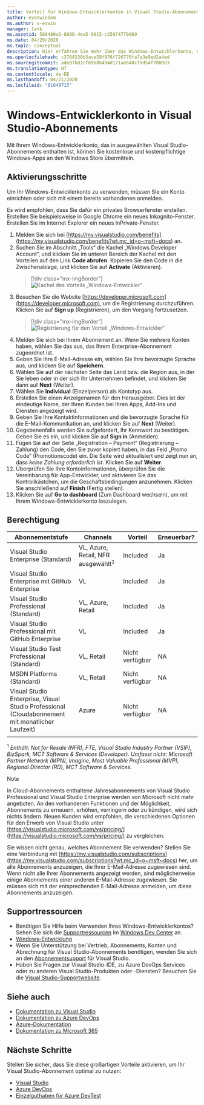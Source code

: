 ```yaml
---
title: Vorteil für Windows-Entwicklerkonten in Visual Studio-Abonnements | Microsoft-Dokumentation
author: evanwindom
ms.author: v-evwin
manager: lank
ms.assetid: 588480a3-8806-4ea5-9915-c25974770069
ms.date: 04/20/2020
ms.topic: conceptual
description: Hier erfahren Sie mehr über das Windows-Entwicklerkonto, das in Ihrem Visual Studio-Abonnement enthalten ist.
ms.openlocfilehash: c3764330b5ace58f976f726770fa7a3e9ed2a4ed
ms.sourcegitcommit: ade07bd1cf69b8b494d171ae648cfdd54f7800d3
ms.translationtype: HT
ms.contentlocale: de-DE
ms.lasthandoff: 04/21/2020
ms.locfileid: "81649715"
---
```

# <a name="windows-developer-account-in-visual-studio-subscriptions"></a>Windows-Entwicklerkonto in Visual Studio-Abonnements
Mit Ihrem Windows-Entwicklerkonto, das in ausgewählten Visual Studio-Abonnements enthalten ist, können Sie kostenlose und kostenpflichtige Windows-Apps an den Windows Store übermitteln.

## <a name="activation-steps"></a>Aktivierungsschritte
Um Ihr Windows-Entwicklerkonto zu verwenden, müssen Sie ein Konto einrichten oder sich mit einem bereits vorhandenen anmelden.

Es wird empfohlen, dass Sie dafür ein privates Browserfenster erstellen.  Erstellen Sie beispielsweise in Google Chrome ein neues Inkognito-Fenster.  Erstellen Sie im Internet Explorer ein neues InPrivate-Fenster.

1. Melden Sie sich bei [https://my.visualstudio.com/benefits](https://my.visualstudio.com/benefits?wt.mc_id=o~msft~docs) an.
2. Suchen Sie im Abschnitt „Tools“ die Kachel „Windows Developer Account“, und klicken Sie im unteren Bereich der Kachel mit den Vorteilen auf den Link **Code abrufen**.  Kopieren Sie den Code in die Zwischenablage, und klicken Sie auf **Activate** (Aktivieren).
   > [!div class="mx-imgBorder"]
   > ![Kachel des Vorteils „Windows-Entwickler“](_img/vs-windows-dev/vs-windows-dev-tile.png)
3. Besuchen Sie die Website [https://developer.microsoft.com](https://developer.microsoft.com), um die Registrierung durchzuführen.  Klicken Sie auf **Sign up** (Registrieren), um den Vorgang fortzusetzen.
   > [!div class="mx-imgBorder"]
   > ![Registrierung für den Vorteil „Windows-Entwickler“](_img/vs-windows-dev/vs-windows-dev-register1-cropped.png)
4. Melden Sie sich bei Ihrem Abonnement an.  Wenn Sie mehrere Konten haben, wählen Sie das aus, das Ihrem Enterprise-Abonnement zugeordnet ist.
0. Geben Sie Ihre E-Mail-Adresse ein, wählen Sie Ihre bevorzugte Sprache aus, und klicken Sie auf **Speichern**.
5. Wählen Sie auf der nächsten Seite das Land bzw. die Region aus, in der Sie leben oder in der sich Ihr Unternehmen befindet, und klicken Sie dann auf **Next** (Weiter).
6. Wählen Sie **Individual** (Einzelperson) als Kontotyp aus.
7. Erstellen Sie einen Anzeigenamen für den Herausgeber.  Dies ist der eindeutige Name, der Ihren Kunden bei Ihren Apps, Add-Ins und Diensten angezeigt wird.
8. Geben Sie Ihre Kontaktinformationen und die bevorzugte Sprache für die E-Mail-Kommunikation an, und klicken Sie auf **Next** (Weiter).
9. Gegebenenfalls werden Sie aufgefordert, Ihr Kennwort zu bestätigen.  Geben Sie es ein, und klicken Sie auf **Sign in** (Anmelden).
10. Fügen Sie auf der Seite „Registration – Payment“ (Registrierung – Zahlung) den Code, den Sie zuvor kopiert haben, in das Feld „Promo Code“ (Promotionscode) ein.  Die Seite wird aktualisiert und zeigt nun an, dass *keine Zahlung erforderlich ist*.  Klicken Sie auf **Weiter**.
11. Überprüfen Sie Ihre Kontoinformationen, überprüfen Sie die Vereinbarung für App-Entwickler, und aktivieren Sie das Kontrollkästchen, um die Geschäftsbedingungen anzunehmen.  Klicken Sie anschließend auf **Finish** (Fertig stellen).
12. Klicken Sie auf **Go to dashboard** (Zum Dashboard wechseln), um mit Ihrem Windows-Entwicklerkonto loszulegen.

## <a name="eligibility"></a>Berechtigung
| Abonnementstufe                                                 |     Channels                                            | Vorteil                                                          | Erneuerbar?    |
|--------------------------------------------------------------------|---------------------------------------------------------|------------------------------------------------------------------|---------------|
| Visual Studio Enterprise (Standard)   | VL, Azure, Retail, NFR ausgewählt<sup>1</sup> | Included       |  Ja|
| Visual Studio Enterprise mit GitHub Enterprise   | VL  | Included       |  Ja|
| Visual Studio Professional (Standard) | VL, Azure, Retail                                       | Included                                                            |Ja|
| Visual Studio Professional mit GitHub Enterprise | VL                                        | Included                                                            |Ja|
| Visual Studio Test Professional (Standard)                         | VL, Retail                                              | Nicht verfügbar                                            |  NA|
| MSDN Platforms (Standard)                                          | VL, Retail                                              |  Nicht verfügbar                                            |  NA|
| Visual Studio Enterprise, Visual Studio Professional (Cloudabonnement mit monatlicher Laufzeit) | Azure                                       | Nicht verfügbar                                                           |NA|
||

<sup>1</sup> *Enthält:  Not for Resale (NFR), FTE, Visual Studio Industry Partner (VSIP), BizSpark, MCT Software & Services (Developer). Umfasst nicht:  Microsoft Partner Network (MPN), Imagine, Most Valuable Professional (MVP), Regional Director (RD), MCT Software & Services.*

> [!NOTE]
> In Cloud-Abonnements enthaltene Jahresabonnements von Visual Studio Professional und Visual Studio Enterprise werden von Microsoft nicht mehr angeboten. An den vorhandenen Funktionen und der Möglichkeit, Abonnements zu erneuern, erhöhen, verringern oder zu kündigen, wird sich nichts ändern. Neuen Kunden wird empfohlen, die verschiedenen Optionen für den Erwerb von Visual Studio unter [https://visualstudio.microsoft.com/vs/pricing/](https://visualstudio.microsoft.com/vs/pricing/) zu vergleichen.

Sie wissen nicht genau, welches Abonnement Sie verwenden?  Stellen Sie eine Verbindung mit [https://my.visualstudio.com/subscriptions](https://my.visualstudio.com/subscriptions?wt.mc_id=o~msft~docs) her, um alle Abonnements anzuzeigen, die Ihrer E-Mail-Adresse zugewiesen sind. Wenn nicht alle Ihrer Abonnements angezeigt werden, sind möglicherweise einige Abonnements einer anderen E-Mail-Adresse zugewiesen.  Sie müssen sich mit der entsprechenden E-Mail-Adresse anmelden, um diese Abonnements anzuzeigen.

## <a name="support-resources"></a>Supportressourcen
- Benötigen Sie Hilfe beim Verwenden Ihres Windows-Entwicklerkontos?  Sehen Sie sich die [Supportressourcen](https://developer.microsoft.com/windows/support) im [Windows Dev Center](https://developer.microsoft.com/windows) an.
- [Windows-Entwicklung](/windows/)
- Wenn Sie Unterstützung bei Vertrieb, Abonnements, Konten und Abrechnung für Visual Studio-Abonnements benötigen, wenden Sie sich an den [Abonnementsupport](https://visualstudio.microsoft.com/subscriptions/support/) für Visual Studio.
- Haben Sie Fragen zur Visual Studio-IDE, zu Azure DevOps Services oder zu anderen Visual Studio-Produkten oder -Diensten?  Besuchen Sie die [Visual Studio-Supportwebsite](https://visualstudio.microsoft.com/support/).

## <a name="see-also"></a>Siehe auch
- [Dokumentation zu Visual Studio](https://docs.microsoft.com/visualstudio/)
- [Dokumentation zu Azure DevOps](https://docs.microsoft.com/azure/devops/)
- [Azure-Dokumentation](https://docs.microsoft.com/azure/)
- [Dokumentation zu Microsoft 365](https://docs.microsoft.com/microsoft-365/)

## <a name="next-steps"></a>Nächste Schritte
Stellen Sie sicher, dass Sie diese großartigen Vorteile aktivieren, um Ihr Visual Studio-Abonnement optimal zu nutzen:
- [Visual Studio](vs-ide-benefit.md)
- [Azure DevOps](vs-azure-devops.md)
- [Einzelguthaben für Azure DevTest](vs-azure.md)